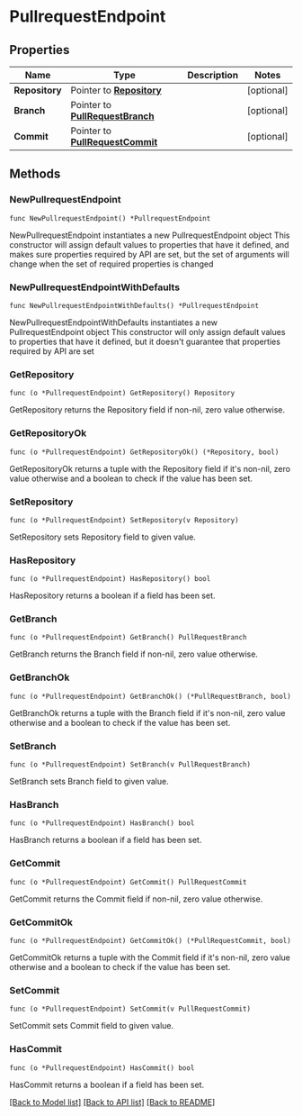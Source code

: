 # PullrequestEndpoint

## Properties

Name | Type | Description | Notes
------------ | ------------- | ------------- | -------------
**Repository** | Pointer to [**Repository**](Repository.md) |  | [optional] 
**Branch** | Pointer to [**PullRequestBranch**](PullRequestBranch.md) |  | [optional] 
**Commit** | Pointer to [**PullRequestCommit**](PullRequestCommit.md) |  | [optional] 

## Methods

### NewPullrequestEndpoint

`func NewPullrequestEndpoint() *PullrequestEndpoint`

NewPullrequestEndpoint instantiates a new PullrequestEndpoint object
This constructor will assign default values to properties that have it defined,
and makes sure properties required by API are set, but the set of arguments
will change when the set of required properties is changed

### NewPullrequestEndpointWithDefaults

`func NewPullrequestEndpointWithDefaults() *PullrequestEndpoint`

NewPullrequestEndpointWithDefaults instantiates a new PullrequestEndpoint object
This constructor will only assign default values to properties that have it defined,
but it doesn't guarantee that properties required by API are set

### GetRepository

`func (o *PullrequestEndpoint) GetRepository() Repository`

GetRepository returns the Repository field if non-nil, zero value otherwise.

### GetRepositoryOk

`func (o *PullrequestEndpoint) GetRepositoryOk() (*Repository, bool)`

GetRepositoryOk returns a tuple with the Repository field if it's non-nil, zero value otherwise
and a boolean to check if the value has been set.

### SetRepository

`func (o *PullrequestEndpoint) SetRepository(v Repository)`

SetRepository sets Repository field to given value.

### HasRepository

`func (o *PullrequestEndpoint) HasRepository() bool`

HasRepository returns a boolean if a field has been set.

### GetBranch

`func (o *PullrequestEndpoint) GetBranch() PullRequestBranch`

GetBranch returns the Branch field if non-nil, zero value otherwise.

### GetBranchOk

`func (o *PullrequestEndpoint) GetBranchOk() (*PullRequestBranch, bool)`

GetBranchOk returns a tuple with the Branch field if it's non-nil, zero value otherwise
and a boolean to check if the value has been set.

### SetBranch

`func (o *PullrequestEndpoint) SetBranch(v PullRequestBranch)`

SetBranch sets Branch field to given value.

### HasBranch

`func (o *PullrequestEndpoint) HasBranch() bool`

HasBranch returns a boolean if a field has been set.

### GetCommit

`func (o *PullrequestEndpoint) GetCommit() PullRequestCommit`

GetCommit returns the Commit field if non-nil, zero value otherwise.

### GetCommitOk

`func (o *PullrequestEndpoint) GetCommitOk() (*PullRequestCommit, bool)`

GetCommitOk returns a tuple with the Commit field if it's non-nil, zero value otherwise
and a boolean to check if the value has been set.

### SetCommit

`func (o *PullrequestEndpoint) SetCommit(v PullRequestCommit)`

SetCommit sets Commit field to given value.

### HasCommit

`func (o *PullrequestEndpoint) HasCommit() bool`

HasCommit returns a boolean if a field has been set.


[[Back to Model list]](../README.md#documentation-for-models) [[Back to API list]](../README.md#documentation-for-api-endpoints) [[Back to README]](../README.md)


